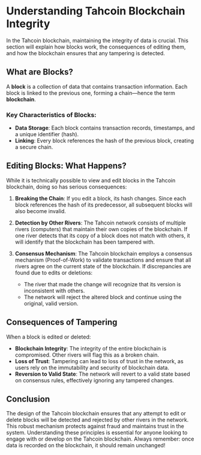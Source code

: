 # Understanding Tahcoin Blockchain Integrity

In the Tahcoin blockchain, maintaining the integrity of data is crucial. This section will explain how blocks work, the consequences of editing them, and how the blockchain ensures that any tampering is detected.

## What are Blocks?

A **block** is a collection of data that contains transaction information. Each block is linked to the previous one, forming a chain—hence the term **blockchain**. 

### Key Characteristics of Blocks:

- **Data Storage**: Each block contains transaction records, timestamps, and a unique identifier (hash).
- **Linking**: Every block references the hash of the previous block, creating a secure chain.

## Editing Blocks: What Happens?

While it is technically possible to view and edit blocks in the Tahcoin blockchain, doing so has serious consequences:

1. **Breaking the Chain**: If you edit a block, its hash changes. Since each block references the hash of its predecessor, all subsequent blocks will also become invalid.
  
2. **Detection by Other Rivers**: The Tahcoin network consists of multiple rivers (computers) that maintain their own copies of the blockchain. If one river detects that its copy of a block does not match with others, it will identify that the blockchain has been tampered with.

3. **Consensus Mechanism**: The Tahcoin blockchain employs a consensus mechanism (Proof-of-Work) to validate transactions and ensure that all rivers agree on the current state of the blockchain. If discrepancies are found due to edits or deletions:
   - The river that made the change will recognize that its version is inconsistent with others.
   - The network will reject the altered block and continue using the original, valid version.

## Consequences of Tampering

When a block is edited or deleted:

- **Blockchain Integrity**: The integrity of the entire blockchain is compromised. Other rivers will flag this as a broken chain.
- **Loss of Trust**: Tampering can lead to loss of trust in the network, as users rely on the immutability and security of blockchain data.
- **Reversion to Valid State**: The network will revert to a valid state based on consensus rules, effectively ignoring any tampered changes.

## Conclusion

The design of the Tahcoin blockchain ensures that any attempt to edit or delete blocks will be detected and rejected by other rivers in the network. This robust mechanism protects against fraud and maintains trust in the system. Understanding these principles is essential for anyone looking to engage with or develop on the Tahcoin blockchain. Always remember: once data is recorded on the blockchain, it should remain unchanged!
